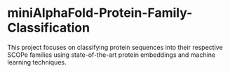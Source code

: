 # miniAlphaFold-Protein-Family-Classification
This project focuses on classifying protein sequences into their respective SCOPe families using state-of-the-art protein embeddings and machine learning techniques.
